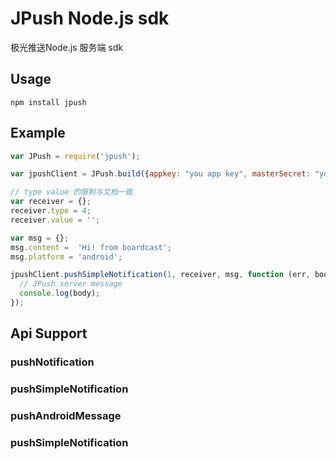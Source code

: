 JPush Node.js sdk
======================
极光推送Node.js 服务端 sdk
## Usage

```
npm install jpush
```

## Example

``` js
var JPush = require('jpush');

var jpushClient = JPush.build({appkey: "you app key", masterSecret: "you master secret key"});

// type value 的限制与文档一致
var receiver = {};
receiver.type = 4;
receiver.value = '';

var msg = {};
msg.content =  'Hi! from boardcast';
msg.platform = 'android';

jpushClient.pushSimpleNotification(1, receiver, msg, function (err, body) {
  // JPush server message
  console.log(body);
});
```

## Api Support

### pushNotification

### pushSimpleNotification

### pushAndroidMessage

### pushSimpleNotification

